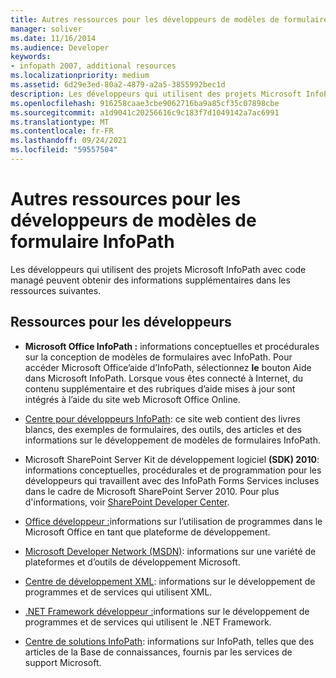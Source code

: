 ```yaml
---
title: Autres ressources pour les développeurs de modèles de formulaire InfoPath
manager: soliver
ms.date: 11/16/2014
ms.audience: Developer
keywords:
- infopath 2007, additional resources
ms.localizationpriority: medium
ms.assetid: 6d29e3ed-80a2-4879-a2a5-3855992bec1d
description: Les développeurs qui utilisent des projets Microsoft InfoPath avec code managé peuvent obtenir des informations supplémentaires dans les ressources suivantes.
ms.openlocfilehash: 916258caae3cbe9062716ba9a85cf35c07898cbe
ms.sourcegitcommit: a1d9041c20256616c9c183f7d1049142a7ac6991
ms.translationtype: MT
ms.contentlocale: fr-FR
ms.lasthandoff: 09/24/2021
ms.locfileid: "59557504"
---
```

# <a name="additional-resources-for-infopath-form-template-developers"></a>Autres ressources pour les développeurs de modèles de formulaire InfoPath

Les développeurs qui utilisent des projets Microsoft InfoPath avec code managé peuvent obtenir des informations supplémentaires dans les ressources suivantes.
  
## <a name="developer-resources"></a>Ressources pour les développeurs

- **Microsoft Office InfoPath :** informations conceptuelles et procédurales sur la conception de modèles de formulaires avec InfoPath. Pour accéder Microsoft Office’aide d’InfoPath, sélectionnez **le** bouton Aide dans Microsoft InfoPath. Lorsque vous êtes connecté à Internet, du contenu supplémentaire et des rubriques d’aide mises à jour sont intégrés à l’aide du site web Microsoft Office Online. 
    
- [Centre pour développeurs InfoPath](https://go.microsoft.com/fwlink?LinkID=11689): ce site web contient des livres blancs, des exemples de formulaires, des outils, des articles et des informations sur le développement de modèles de formulaires InfoPath.
    
- Microsoft SharePoint Server Kit de développement logiciel **(SDK) 2010**: informations conceptuelles, procédurales et de programmation pour les développeurs qui travaillent avec des InfoPath Forms Services incluses dans le cadre de Microsoft SharePoint Server 2010. Pour plus d'informations, voir [SharePoint Developer Center](https://msdn.microsoft.com/sharepoint/default.aspx).
    
- [Office développeur :](https://go.microsoft.com/fwlink?LinkID=27128)informations sur l’utilisation de programmes dans le Microsoft Office en tant que plateforme de développement. 
    
- [Microsoft Developer Network (MSDN)](https://go.microsoft.com/fwlink?LinkId=61826): informations sur une variété de plateformes et d’outils de développement Microsoft.
    
- [Centre de développement XML](https://go.microsoft.com/fwlink/?LinkId=61827): informations sur le développement de programmes et de services qui utilisent XML.
    
- [.NET Framework développeur :](https://go.microsoft.com/fwlink/?LinkId=61829)informations sur le développement de programmes et de services qui utilisent le .NET Framework.
    
- [Centre de solutions InfoPath](https://support.microsoft.com/ph/11303): informations sur InfoPath, telles que des articles de la Base de connaissances, fournis par les services de support Microsoft.
    

